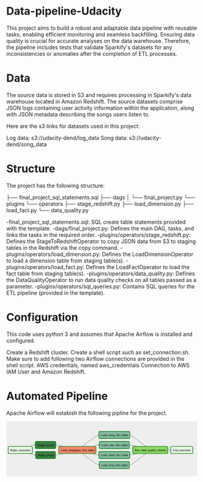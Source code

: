 # Data-pipeline-Udacity

This project aims to build a robust and adaptable data pipeline with reusable tasks, enabling efficient monitoring and seamless backfilling. Ensuring data quality is crucial for accurate analyses on the data warehouse. Therefore, the pipeline includes tests that validate Sparkify's datasets for any inconsistencies or anomalies after the completion of ETL processes.

# Data

The source data is stored in S3 and requires processing in Sparkify's data warehouse located in Amazon Redshift. The source datasets comprise JSON logs containing user activity information within the application, along with JSON metadata describing the songs users listen to.

Here are the s3 links for datasets used in this project:

Log data: s3://udacity-dend/log_data Song data: s3://udacity-dend/song_data

# Structure

The project has the following structure:

├── final_project_sql_statements.sql
├── dags
│   └── final_project.py
└── plugins
    └── operators
        ├── stage_redshift.py
        ├── load_dimension.py
        ├── load_fact.py
        └── data_quality.py

-final_project_sql_statements.sql: SQL create table statements provided with the template.
-dags/final_project.py: Defines the main DAG, tasks, and links the tasks in the required order.
-plugins/operators/stage_redshift.py: Defines the StageToRedshiftOperator to copy JSON data from S3 to staging tables in the Redshift via the copy command.
-plugins/operators/load_dimension.py: Defines the LoadDimensionOperator to load a dimension table from staging table(s).
-plugins/operators/load_fact.py: Defines the LoadFactOperator to load the fact table from staging table(s).
-plugins/operators/data_quality.py: Defines the DataQualityOperator to run data quality checks on all tables passed as a parameter.
-plugins/operators/sql_queries.py: Contains SQL queries for the ETL pipeline (provided in the template).

# Configuration

This code uses python 3 and assumes that Apache Airflow is installed and configured.

Create a Redshift cluster.
Create a shell script such as set_connection.sh.
Make sure to add following two Airflow connections are provided in the shell script.
AWS credentials, named aws_credentials
Connection to AWS IAM User and Amazon Redshift.

# Automated Pipeline

Apache Airflow will estabish the following pipline for the project.

![Screenshot](Pipeline.png)

